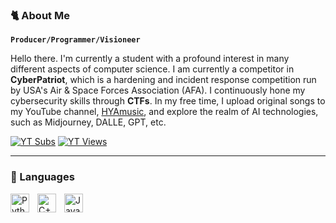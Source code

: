 ### 🐈 About Me
**`Producer/Programmer/Visioneer`**

Hello there. I'm currently a student with a profound interest in many different aspects of computer science. I am currently a competitor in **CyberPatriot**, which is a hardening and incident response competition run by USA's Air & Space Forces Association (AFA). I continuously hone my cybersecurity skills through **CTFs**. In my free time, I upload original songs to my YouTube channel, [HYAmusic](https://www.youtube.com/c/HYAmusic), and explore the realm of AI technologies, such as Midjourney, DALLE, GPT, etc.

  <p align="left">
    <a href="https://www.youtube.com/c/HYAmusic?sub_confirmation=1">
      <img alt= "YT Subs" title="Subscribe to my YT Channel" src = "https://custom-icon-badges.demolab.com/youtube/channel/subscribers/UCGsJUlFVL-9UF0Txxp1VB_w?color=%23E05D44&label=SUBSCRIBE&logo=video&logoColor=white&style=for-the-badge&labelColor=CE4630"/></a>
    <a href="https://www.youtube.com/c/HYAmusic">
      <img alt= "YT Views" title="Total YT Views" src = "https://custom-icon-badges.demolab.com/youtube/channel/views/UCGsJUlFVL-9UF0Txxp1VB_w?color=%23E1AD0E&label=VIEWS&logo=video&logoColor=white&style=for-the-badge&labelColor=C79600"/></a>
  </p>

---

### 🔧 Languages
<img align="left" alt="Python" width="30px" style="padding-right:10px;" src="https://cdn.jsdelivr.net/gh/devicons/devicon/icons/python/python-plain.svg" />
<img align="left" alt="C++" width="30px" style="padding-right:10px;" src="https://cdn.jsdelivr.net/gh/devicons/devicon/icons/cplusplus/cplusplus-line.svg" />
<img align="left" alt="Java" width="30px" style="padding-right:10px;" src="https://cdn.jsdelivr.net/gh/devicons/devicon/icons/java/java-original.svg"/>
<br/>
